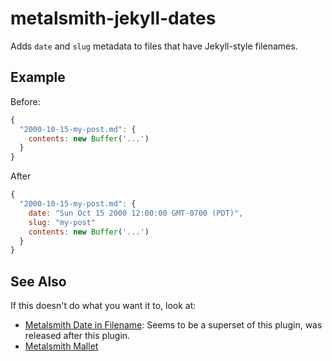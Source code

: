 # metalsmith-jekyll-dates

Adds `date` and `slug` metadata to files that have Jekyll-style filenames.

## Example

Before:

```js
{
  "2000-10-15-my-post.md": {
    contents: new Buffer('...')
  }
}
```

After

```js
{
  "2000-10-15-my-post.md": {
    date: "Sun Oct 15 2000 12:00:00 GMT-0700 (PDT)",
    slug: "my-post"
    contents: new Buffer('...')
  }
}
```

## See Also

If this doesn't do what you want it to, look at:

* [Metalsmith Date in Filename](https://github.com/sanx/metalsmith-date-in-filename): Seems to be a superset of this plugin, was released after this plugin.
* [Metalsmith Mallet](https://github.com/aigarsdz/metalsmith-mallet)
